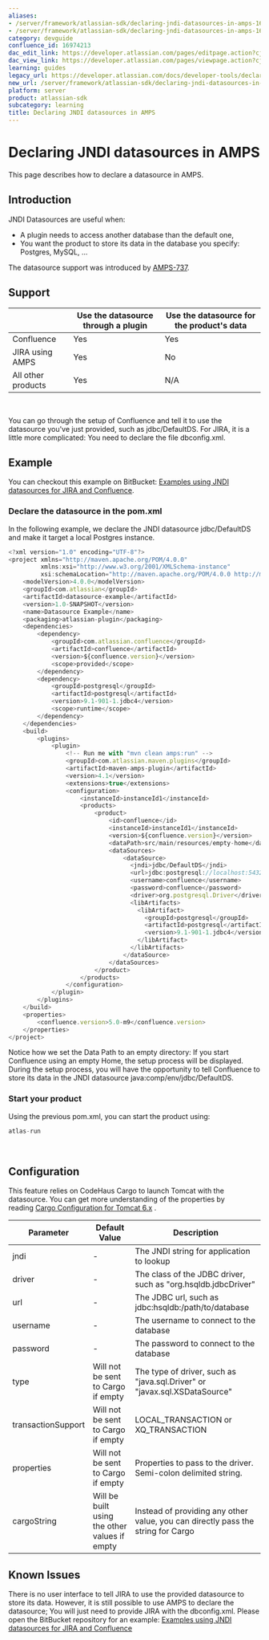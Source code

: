 ```yaml
---
aliases:
- /server/framework/atlassian-sdk/declaring-jndi-datasources-in-amps-16974213.html
- /server/framework/atlassian-sdk/declaring-jndi-datasources-in-amps-16974213.md
category: devguide
confluence_id: 16974213
dac_edit_link: https://developer.atlassian.com/pages/editpage.action?cjm=wozere&pageId=16974213
dac_view_link: https://developer.atlassian.com/pages/viewpage.action?cjm=wozere&pageId=16974213
learning: guides
legacy_url: https://developer.atlassian.com/docs/developer-tools/declaring-jndi-datasources-in-amps
new_url: /server/framework/atlassian-sdk/declaring-jndi-datasources-in-amps
platform: server
product: atlassian-sdk
subcategory: learning
title: Declaring JNDI datasources in AMPS
---
```

# Declaring JNDI datasources in AMPS

This page describes how to declare a datasource in AMPS.

## Introduction

JNDI Datasources are useful when:

-   A plugin needs to access another database than the default one,
-   You want the product to store its data in the database you specify: Postgres, MySQL, ...

The datasource support was introduced by <a href="https://ecosystem.atlassian.net/browse/AMPS-737" class="external-link">AMPS-737</a>.

## Support

|                    | Use the datasource through a plugin | Use the datasource for the product's data |
|--------------------|-------------------------------------|-------------------------------------------|
| Confluence         | Yes                                 | Yes                                       |
| JIRA using AMPS    | Yes                                 | No                                        |
| All other products | Yes                                 | N/A                                       |

 

You can go through the setup of Confluence and tell it to use the datasource you've just provided, such as jdbc/DefaultDS. For JIRA, it is a little more complicated: You need to declare the file dbconfig.xml.

## Example

You can checkout this example on BitBucket: <a href="https://bitbucket.org/aragot/amps-examples" class="external-link">Examples using JNDI datasources for JIRA and Confluence</a>.

### Declare the datasource in the pom.xml

In the following example, we declare the JNDI datasource jdbc/DefaultDS and make it target a local Postgres instance. 

``` javascript
<?xml version="1.0" encoding="UTF-8"?>
<project xmlns="http://maven.apache.org/POM/4.0.0"
         xmlns:xsi="http://www.w3.org/2001/XMLSchema-instance"
         xsi:schemaLocation="http://maven.apache.org/POM/4.0.0 http://maven.apache.org/maven-v4_0_0.xsd">
    <modelVersion>4.0.0</modelVersion>
    <groupId>com.atlassian</groupId>
    <artifactId>datasource-example</artifactId>
    <version>1.0-SNAPSHOT</version>
    <name>Datasource Example</name>
    <packaging>atlassian-plugin</packaging>
    <dependencies>
        <dependency>
            <groupId>com.atlassian.confluence</groupId>
            <artifactId>confluence</artifactId>
            <version>${confluence.version}</version>
            <scope>provided</scope>
        </dependency>
        <dependency>
            <groupId>postgresql</groupId>
            <artifactId>postgresql</artifactId>
            <version>9.1-901-1.jdbc4</version>
            <scope>runtime</scope>
        </dependency>
    </dependencies>
    <build>
        <plugins>
            <plugin>
                <!-- Run me with "mvn clean amps:run" -->
                <groupId>com.atlassian.maven.plugins</groupId>
                <artifactId>maven-amps-plugin</artifactId>
                <version>4.1</version>
                <extensions>true</extensions>
                <configuration>
                    <instanceId>instanceId1</instanceId>
                    <products>
                        <product>
                            <id>confluence</id>
                            <instanceId>instanceId1</instanceId>
                            <version>${confluence.version}</version>
                            <dataPath>src/main/resources/empty-home</dataPath>
                            <dataSources>
                                <dataSource>
                                  <jndi>jdbc/DefaultDS</jndi>
                                  <url>jdbc:postgresql://localhost:5432/confluence</url>
                                  <username>confluence</username>
                                  <password>confluence</password>
                                  <driver>org.postgresql.Driver</driver>
                                  <libArtifacts>
                                    <libArtifact>
                                      <groupId>postgresql</groupId>
                                      <artifactId>postgresql</artifactId>
                                      <version>9.1-901-1.jdbc4</version>
                                    </libArtifact>
                                  </libArtifacts>
                                </dataSource>
                            </dataSources>
                        </product>
                    </products>
                </configuration>
            </plugin>
        </plugins>
    </build>
    <properties>
        <confluence.version>5.0-m9</confluence.version>
    </properties>
</project>
```

Notice how we set the Data Path to an empty directory: If you start Confluence using an empty Home, the setup process will be displayed. During the setup process, you will have the opportunity to tell Confluence to store its data in the JNDI datasource java:comp/env/jdbc/DefaultDS.

### Start your product

Using the previous pom.xml, you can start the product using:

``` javascript
atlas-run
```

 

## Configuration

This feature relies on CodeHaus Cargo to launch Tomcat with the datasource. You can get more understanding of the properties by reading <a href="http://cargo.codehaus.org/Tomcat+6.x" class="external-link">Cargo Configuration for Tomcat 6.x</a> .

| Parameter          | Default Value                                 | Description                                                                      |
|--------------------|-----------------------------------------------|----------------------------------------------------------------------------------|
| jndi               | \-                                            | The JNDI string for application to lookup                                        |
| driver             | \-                                            | The class of the JDBC driver, such as "org.hsqldb.jdbcDriver"                    |
| url                | \-                                            | The JDBC url, such as jdbc:hsqldb:/path/to/database                              |
| username           | \-                                            | The username to connect to the database                                          |
| password           | \-                                            | The password to connect to the database                                          |
| type               | Will not be sent to Cargo if empty            | The type of driver, such as "java.sql.Driver" or "javax.sql.XSDataSource"        |
| transactionSupport | Will not be sent to Cargo if empty            | LOCAL\_TRANSACTION or XQ\_TRANSACTION                                            |
| properties         | Will not be sent to Cargo if empty            | Properties to pass to the driver. Semi-colon delimited string.                   |
| cargoString        | Will be built using the other values if empty | Instead of providing any other value, you can directly pass the string for Cargo |

## Known Issues

There is no user interface to tell JIRA to use the provided datasource to store its data. However, it is still possible to use AMPS to declare the datasource; You will just need to provide JIRA with the dbconfig.xml. Please open the BitBucket repository for an example: <a href="https://bitbucket.org/aragot/amps-examples" class="external-link">Examples using JNDI datasources for JIRA and Confluence</a>


















































































































































































































































































































































































































































































































































